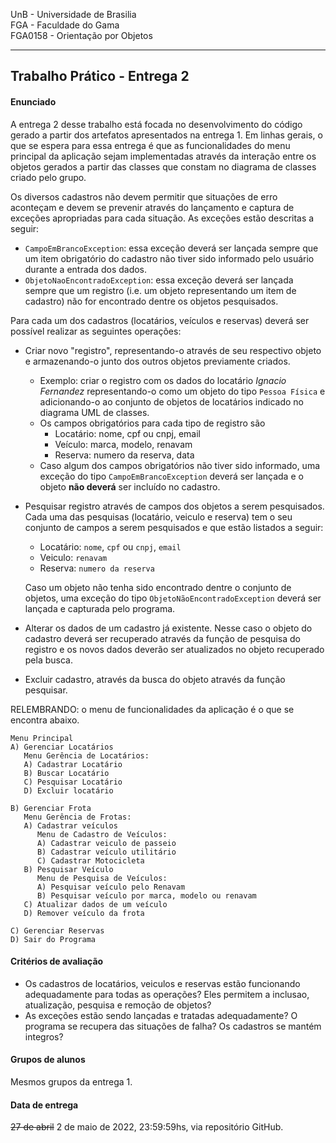 UnB - Universidade de Brasilia  
FGA - Faculdade do Gama  
FGA0158 - Orientação por Objetos

---

## Trabalho Prático - Entrega 2


#### Enunciado

A entrega 2 desse trabalho está focada no desenvolvimento do código gerado a
partir dos artefatos apresentados na entrega 1. Em linhas gerais, o que se
espera para essa entrega é que as funcionalidades do menu principal da
aplicação sejam implementadas através da interação entre os objetos gerados a
partir das classes que constam no diagrama de classes criado pelo grupo. 

Os diversos cadastros não devem permitir que situações de erro aconteçam e devem
se prevenir através do lançamento e captura de exceções apropriadas para cada
situação. As exceções estão descritas a seguir: 
- `CampoEmBrancoException`: essa exceção deverá ser lançada sempre que um item
    obrigatório do cadastro não tiver sido informado pelo usuário durante a
    entrada dos dados. 
- `ObjetoNaoEncontradoException`: essa exceção deverá ser lançada sempre que um
    registro (i.e. um objeto representando um item de cadastro) não for
    encontrado dentre os objetos pesquisados. 

Para cada um dos cadastros (locatários, veículos e reservas) deverá ser possível
realizar as seguintes operações: 
- Criar novo "registro", representando-o através de seu respectivo objeto e
    armazenando-o junto dos outros objetos previamente criados.
    - Exemplo: criar o registro com os dados do locatário _Ignacio Fernandez_
	representando-o como um objeto do tipo `Pessoa Física` e adicionando-o
	ao conjunto de objetos de locatários indicado no diagrama UML de
	classes. 
    - Os campos obrigatórios para cada tipo de registro são
       	- Locatário: nome, cpf ou cnpj, email
		- Veículo: marca, modelo, renavam
		- Reserva: numero da reserva, data
    - Caso algum dos campos obrigatórios não tiver sido informado, uma exceção
	do tipo `CampoEmBrancoException` deverá ser lançada e o objeto **não
	deverá** ser incluído no cadastro. 

- Pesquisar registro através de campos dos objetos a serem pesquisados. Cada uma
    das pesquisas (locatário, veiculo e reserva) tem o seu conjunto de campos a
    serem pesquisados e que estão listados a seguir: 
    - Locatário: `nome`, `cpf` ou `cnpj`, `email`
    - Veiculo: `renavam`
    - Reserva: `numero da reserva`  

     Caso um objeto não tenha sido encontrado dentre o conjunto de objetos, uma
     exceção do tipo `ObjetoNãoEncontradoException` deverá ser lançada e
     capturada pelo programa. 


- Alterar os dados de um cadastro já existente. Nesse caso o objeto do cadastro
    deverá ser recuperado através da função de pesquisa do registro e os novos
    dados deverão ser atualizados no objeto recuperado pela busca. 

- Excluir cadastro, através da busca do objeto através da função pesquisar.  


RELEMBRANDO: o menu de funcionalidades da aplicação é o que se encontra abaixo.

  ```
  Menu Principal
  A) Gerenciar Locatários
     Menu Gerência de Locatários:
     A) Cadastrar Locatário
     B) Buscar Locatário
     C) Pesquisar Locatário
     D) Excluir locatário

  B) Gerenciar Frota
     Menu Gerência de Frotas:
     A) Cadastrar veículos
        Menu de Cadastro de Veículos: 
        A) Cadastrar veiculo de passeio
        B) Cadastrar veículo utilitário
        C) Cadastrar Motocicleta
     B) Pesquisar Veículo
        Menu de Pesquisa de Veículos: 
        A) Pesquisar veículo pelo Renavam
        B) Pesquisar veículo por marca, modelo ou renavam
     C) Atualizar dados de um veículo
     D) Remover veículo da frota

  C) Gerenciar Reservas
  D) Sair do Programa
``` 

#### Critérios de avaliação 

- Os cadastros de locatários, veiculos e reservas estão funcionando
  adequadamente para todas as operações? Eles permitem a inclusao, atualização,
  pesquisa e remoção de objetos?
- As exceções estão sendo lançadas e tratadas adequadamente? O programa se
    recupera das situações de falha? Os cadastros se mantém integros?

#### Grupos de alunos

Mesmos grupos da entrega 1. 

#### Data de entrega

~~27 de abril~~ 2 de maio de 2022, 23:59:59hs, via repositório GitHub.
